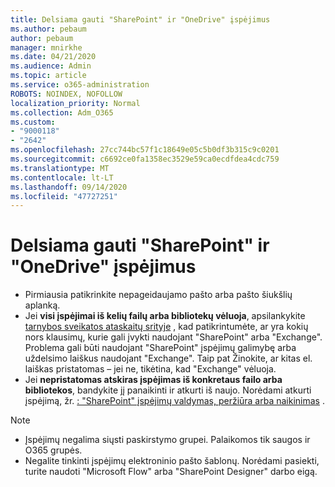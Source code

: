```yaml
---
title: Delsiama gauti "SharePoint" ir "OneDrive" įspėjimus
ms.author: pebaum
author: pebaum
manager: mnirkhe
ms.date: 04/21/2020
ms.audience: Admin
ms.topic: article
ms.service: o365-administration
ROBOTS: NOINDEX, NOFOLLOW
localization_priority: Normal
ms.collection: Adm_O365
ms.custom:
- "9000118"
- "2642"
ms.openlocfilehash: 27cc744bc57f1c18649e05c5b0df3b315c9c0201
ms.sourcegitcommit: c6692ce0fa1358ec3529e59ca0ecdfdea4cdc759
ms.translationtype: MT
ms.contentlocale: lt-LT
ms.lasthandoff: 09/14/2020
ms.locfileid: "47727251"
---
```

# <a name="delays-in-receiving-sharepoint-and-onedrive-alerts"></a>Delsiama gauti "SharePoint" ir "OneDrive" įspėjimus

- Pirmiausia patikrinkite nepageidaujamo pašto arba pašto šiukšlių aplanką.
- Jei **visi įspėjimai iš kelių failų arba bibliotekų vėluoja**, apsilankykite [tarnybos sveikatos ataskaitų srityje](https://portal.office.com/adminportal/home?ref=/servicehealth) , kad patikrintumėte, ar yra kokių nors klausimų, kurie gali įvykti naudojant "SharePoint" arba "Exchange". Problema gali būti naudojant "SharePoint" įspėjimų galimybę arba uždelsimo laiškus naudojant "Exchange". Taip pat Žinokite, ar kitas el. laiškas pristatomas – jei ne, tikėtina, kad "Exchange" vėluoja.
- Jei **nepristatomas atskiras įspėjimas iš konkretaus failo arba bibliotekos**, bandykite jį panaikinti ir atkurti iš naujo. Norėdami atkurti įspėjimą, žr. [: "SharePoint" įspėjimų valdymas, peržiūra arba naikinimas](https://support.microsoft.com/office/99dfb19c-9a90-4a8c-aba1-aa8c8afb0de2) .

> [!NOTE]
> - Įspėjimų negalima siųsti paskirstymo grupei. Palaikomos tik saugos ir O365 grupės.
> - Negalite tinkinti įspėjimų elektroninio pašto šablonų. Norėdami pasiekti, turite naudoti "Microsoft Flow" arba "SharePoint Designer" darbo eigą.
